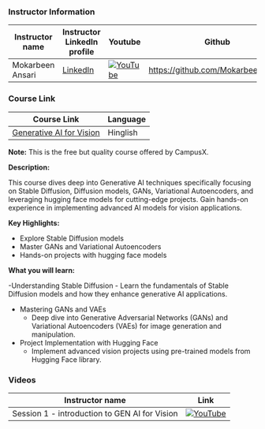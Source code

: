 ### Instructor Information

| Instructor name | Instructor LinkedIn profile | Youtube| Github |
|-----------------|-----------------------------|-----|---|
| Mokarbeen Ansari | [LinkedIn](https://www.linkedin.com/in/mokarbeenansari) | [![YouTube](https://img.shields.io/badge/YouTube-Video-green)](https://www.youtube.com/MokarbeenAnsari) | https://github.com/MokarbeenAnsari | 
### Course Link 

| Course Link | Language |
|-------------|----------|
| [Generative AI for Vision](https://learnwith.campusx.in/courses/Generative-AI-for-Vision-663d29159ad5df3d9e2c67cf) | Hinglish |

**Note:** This is the free but quality course offered by CampusX.

**Description:**

This course dives deep into Generative AI techniques specifically focusing on Stable Diffusion, Diffusion models, GANs, Variational Autoencoders, and leveraging hugging face models for cutting-edge projects. Gain hands-on experience in implementing advanced AI models for vision applications.

**Key Highlights:**
- Explore Stable Diffusion models
- Master GANs and Variational Autoencoders
- Hands-on projects with hugging face models

**What you will learn:**

-Understanding Stable Diffusion
    - Learn the fundamentals of Stable Diffusion models and how they enhance generative AI applications.
- Mastering GANs and VAEs
    - Deep dive into Generative Adversarial Networks (GANs) and Variational Autoencoders (VAEs) for image generation and manipulation.
- Project Implementation with Hugging Face
    - Implement advanced vision projects using pre-trained models from Hugging Face library.

### Videos
| Instructor name  | Link |
|-----------------|-------------------------|
| Session 1 - introduction to GEN AI for Vision |[![YouTube](https://img.shields.io/badge/YouTube-Video-green)](https://youtu.be/3Bs8GxA0IE4?si=6cHM4WuDuWyuVS0X)|
